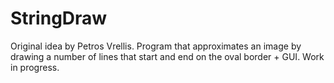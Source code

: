 # StringDraw
Original idea by Petros Vrellis.
Program that approximates an image by drawing a number of lines that start and end on the oval border + GUI.
Work in progress.

